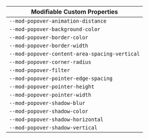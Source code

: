 | Modifiable Custom Properties                  |
| --------------------------------------------- |
| `--mod-popover-animation-distance`            |
| `--mod-popover-background-color`              |
| `--mod-popover-border-color`                  |
| `--mod-popover-border-width`                  |
| `--mod-popover-content-area-spacing-vertical` |
| `--mod-popover-corner-radius`                 |
| `--mod-popover-filter`                        |
| `--mod-popover-pointer-edge-spacing`          |
| `--mod-popover-pointer-height`                |
| `--mod-popover-pointer-width`                 |
| `--mod-popover-shadow-blur`                   |
| `--mod-popover-shadow-color`                  |
| `--mod-popover-shadow-horizontal`             |
| `--mod-popover-shadow-vertical`               |
